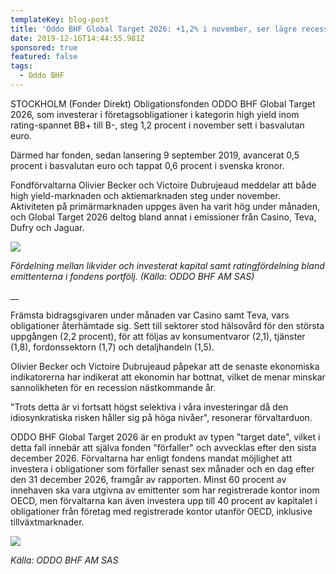 ```yaml
---
templateKey: blog-post
title: 'Oddo BHF Global Target 2026: +1,2% i november, ser lägre recessionsrisk 2020'
date: 2019-12-16T14:44:55.981Z
sponsored: true
featured: false
tags:
  - Oddo BHF
---
```

STOCKHOLM (Fonder Direkt) Obligationsfonden ODDO BHF Global Target 2026, som investerar i företagsobligationer i kategorin high yield inom rating-spannet BB+ till B-, steg 1,2 procent i november sett i basvalutan euro.



Därmed har fonden, sedan lansering 9 september 2019, avancerat 0,5 procent i basvalutan euro och tappat 0,6 procent i svenska kronor.



Fondförvaltarna Olivier Becker och Victoire Dubrujeaud meddelar att både high yield-marknaden och aktiemarknaden steg under november. Aktiviteten på primärmarknaden uppges även ha varit hög under månaden, och Global Target 2026 deltog bland annat i emissioner från Casino, Teva, Dufry och Jaguar.

![](/img/oddo-global.png)

_Fördelning mellan likvider och investerat kapital samt ratingfördelning bland emittenterna i fondens portfölj. (Källa: ODDO BHF AM SAS)_

__

Främsta bidragsgivaren under månaden var Casino samt Teva, vars obligationer återhämtade sig. Sett till sektorer stod hälsovård för den största uppgången (2,2 procent), för att följas av konsumentvaror (2,1), tjänster (1,8), fordonssektorn (1,7) och detaljhandeln (1,5).



Olivier Becker och Victoire Dubrujeaud påpekar att de senaste ekonomiska indikatorerna har indikerat att ekonomin har bottnat, vilket de menar minskar sannolikheten för en recession nästkommande år.



"Trots detta är vi fortsatt högst selektiva i våra investeringar då den idiosynkratiska risken håller sig på höga nivåer", resonerar förvaltarduon.



ODDO BHF Global Target 2026 är en produkt av typen "target date", vilket i detta fall innebär att själva fonden "förfaller" och avvecklas efter den sista december 2026. Förvaltarna har enligt fondens mandat möjlighet att investera i obligationer som förfaller senast sex månader och en dag efter den 31 december 2026, framgår av rapporten. Minst 60 procent av innehaven ska vara utgivna av emittenter som har registrerade kontor inom OECD, men förvaltarna kan även investera upp till 40 procent av kapitalet i obligationer från företag med registrerade kontor utanför OECD, inklusive tillväxtmarknader.



![](/img/oddo-global-2.png)

_Källa: ODDO BHF AM SAS_
